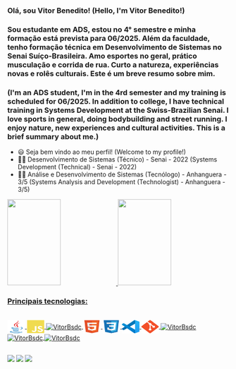 ### Olá, sou Vitor Benedito! (Hello, I'm Vitor Benedito!)
###
### Sou estudante em ADS, estou no 4° semestre e minha formação está prevista para 06/2025. Além da faculdade, tenho formação técnica em Desenvolvimento de Sistemas no Senai Suíço-Brasileira. Amo esportes no geral, prático musculação e corrida de rua. Curto a natureza, experiências novas e rolês culturais. Este é um breve resumo sobre mim.
### (I'm an ADS student, I'm in the 4rd semester and my training is scheduled for 06/2025. In addition to college, I have technical training in Systems Development at the Swiss-Brazilian Senai. I love sports in general, doing bodybuilding and street running. I enjoy nature, new experiences and cultural activities. This is a brief summary about me.)

- 😃 Seja bem vindo ao meu perfil! (Welcome to my profile!)
- 👨‍💻 Desenvolvimento de Sistemas (Técnico) - Senai - 2022 (Systems Development (Technical) - Senai - 2022)
- 👨‍💻 Análise e Desenvolvimento de Sistemas (Tecnólogo) - Anhanguera - 3/5 (Systems Analysis and Development (Technologist) - Anhanguera - 3/5)

<div>
    <a href="https://github.com/VitorBsdc">
      <img width="49%" height="195px" src="https://github-readme-stats.vercel.app/api?username=VitorBsdc&show_icons=true&count_private=true&hide_border=true&title_color=00bfbf&icon_color=00bfbf&text_color=c9d1d9&bg_color=0d1117"/> 
    <img width="49%" height="195px" src="https://github-readme-stats.vercel.app/api/top-langs/?username=VitorBsdc&layout=compact&langs_count=7&theme=tokyonight"/>
</div>
 
### Principais tecnologias:   
    
<div style="display: inline_block"><br>
    <img align="center" alt="VitorBsdc" height="30" width="40" src="https://raw.githubusercontent.com/devicons/devicon/master/icons/java/java-original.svg">
    <img align="center" alt="VitorBsdc" height="30" width="40" src="https://raw.githubusercontent.com/devicons/devicon/master/icons/javascript/javascript-plain.svg">
    <img align="center" alt="VitorBsdc" height="30" width="40" src="https://cdn.worldvectorlogo.com/logos/typescript.svg">
    <img align="center" alt="VitorBsdc" height="30" width="40" src="https://raw.githubusercontent.com/devicons/devicon/master/icons/html5/html5-original.svg">
    <img align="center" alt="VitorBsdc" height="30" width="40" src="https://raw.githubusercontent.com/devicons/devicon/master/icons/css3/css3-original.svg">
    <img align="center" alt="VitorBsdc" height="30" width="40" src="https://raw.githubusercontent.com/devicons/devicon/master/icons/vscode/vscode-original.svg">
    <img align="center" alt="VitorBsdc" height="30" width="40" src="https://raw.githubusercontent.com/devicons/devicon/master/icons/git/git-original.svg">
    <img align="center" alt="VitorBsdc" height="30" width="40" src="https://cdn.worldvectorlogo.com/logos/nodejs-icon.svg">
    <img align="center" alt="VitorBsdc" height="30" width="40" src="https://cdn.worldvectorlogo.com/logos/angular-icon-1.svg">
    <img align="center" alt="VitorBsdc" height="30" width="40" src="https://cdn.jsdelivr.net/gh/devicons/devicon/icons/react/react-original.svg" />
</div>
  
##
  
<div> 
    <a href="https://www.instagram.com/vitor_bsdc/" target="_blank"><img src="https://img.shields.io/badge/Instagram-E4405F?style=for-the-badge&logo=instagram&logoColor=white" target="_blank"></a>
    <a href = "mailto:vitor.bsdc@gmail.com"><img src="https://img.shields.io/badge/Gmail-D14836?style=for-the-badge&logo=gmail&logoColor=white" target="_blank"></a>
    <a href="https://www.linkedin.com/in/vitor-benedito/" target="_blank"><img src="https://img.shields.io/badge/-LinkedIn-%230077B5?style=for-the-badge&logo=linkedin&logoColor=white" target="_blank"></a> 
</div>
